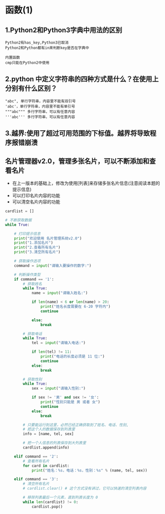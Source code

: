 # 函数(1)
## 1.Python2和Python3字典中用法的区别
    Python2有has_key,Python3已取消
    Python2和Python都有in来判断key是否在字典中
    
    内置函数
    cmp只能在Python2中使用

## 2.python 中定义字符串的四种方式是什么？在使用上分别有什么区别？
    "abc", 单行字符串，内容里不能有双引号
    'abc'，单行字符串，内容里不能有单引号
    """abc""" 多行字符串，可以有任意内容
    '''abc''' 多行字符串，可以有任意内容

## 3.越界:使用了超过可用范围的下标值。越界将导致程序报错崩溃

## 名片管理器v2.0，管理多张名片，可以不断添加和查看名片

* 在上一版本的基础上，修改为使用[列表]来存储多张名片信息(注意阅读本题的提示信息)
* 可以打印名片内容的功能
* 可以清空名片内容的功能

```python
cardlist = []

# 不断获取数据
while True:

    # 打印提示信息
    print("欢迎使用 名片管理系统v2.0")
    print("1.添加名片")
    print("2.查看所有名片")
    print("3.清空所有名片")

    # 获取操作选项
    command = input("请输入要操作的数字:")

    # 判断操作类型
    if command == '1':
        # 获取姓名
        while True:
            name = input("请输入姓名:")

            if len(name) < 6 or len(name) > 20:
                print("姓名长度需要在 6-20 字符内")
                continue

            else:
                break

        # 获取电话
        while True:
            tel = input("请输入电话:")

            if len(tel) != 11:
                print("电话的长度必须是 11 位:")
                continue
            else:
                break

        # 获取性别
        while True:
            sex = input("请输入性别:")

            if sex != '男' and sex != '女':
                print("性别只能是 男 或者 女")
                continue
            else:
                break

        # 只要能运行到这里，必然已经正确获取到了姓名、电话、性别,
        # 把这个人的数据保存到列表里
        info = [name, tel, sex]

        # 把一个人信息的列表保存到大列表里
        cardlist.append(info)

    elif command == '2':
        # 查看所有名片
        for card in cardlist:
            print("姓名：%s，电话：%s，性别：%s" % (name, tel, sex))

    elif command == '3':
        # 清空所有名片
        # cardlist.clear() # 这个方式没有讲过，它可以快速的清空列表内容

        # 移除列表最后一个元素，直到列表长度为 0
        while len(cardlist) != 0:
            cardlist.pop()

```